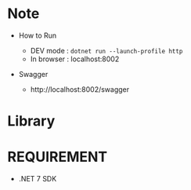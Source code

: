 # Note
  - How to Run
    - DEV mode : ```dotnet run --launch-profile http```
    - In browser : localhost:8002

  - Swagger
    - http://localhost:8002/swagger
  
# Library

# REQUIREMENT
  - .NET 7 SDK